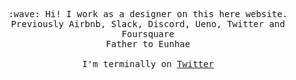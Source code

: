 <p align="center">
  <samp>
    :wave: Hi! I work as a designer on this here website.
    <br>Previously Airbnb, Slack, Discord, Ueno, Twitter and Foursquare
    <br>Father to Eunhae
    <br><br>I'm terminally on <a href="https://twitter.com/anthny">Twitter</a>
  </samp>
</p>
